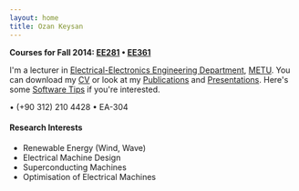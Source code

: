 ```yaml
---
layout: home
title: Ozan Keysan
---
```


**Courses for Fall 2014: [EE281](/ee281) <span class="meta">&#8226;</span>  [EE361](/ee361)**

I'm a lecturer in  [Electrical-Electronics Engineering Department](http://www.eee.metu.edu.tr), [METU](http://www.metu.edu.tr).
You can download my [CV](/cv) or look at my [Publications](/papers) and [Presentations](/presentations). Here's some [Software Tips](/tips) if you're interested.

<p> <script type="text/javascript">
// http://csarven.ca/hiding-email-addresses
    var string1 = "o.keysan";
    var string2 = "@";
    var string3 = "ed.ac.uk";
    var string4 = string1 + string2 + string3;
    document.write("<a href=" + "mail" + "to:" + string1 + string2 + string3 + ">" + string4 + "</a>");

</script>

<span class="meta">&#8226;</span> 
(+90 312) 210 4428 <span class="meta">&#8226;</span> EA-304 </p>

#### Research Interests

- Renewable Energy (Wind, Wave)
- Electrical Machine Design 
- Superconducting Machines
- Optimisation of Electrical Machines
